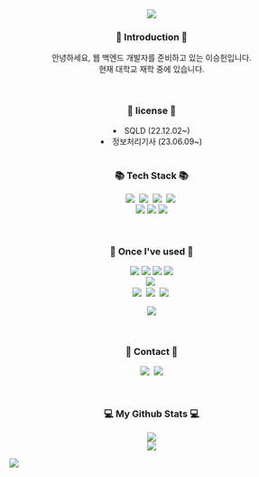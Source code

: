 <div align=center>
	<img src="https://capsule-render.vercel.app/api?type=Rounded&color=3A748C&text=Welcome%20to-nl-&desc=lsh2613's%20Github👋&fontSize=35&animation=scaleIn" />	
</div>

<h3 align="center">🙌 Introduction 🙌</h3>
<p align="center">
	안녕하세요, 웹 백엔드 개발자를 준비하고 있는 이승헌입니다.
	<br>
	현재 대학교 재학 중에 있습니다.
</p>

<br>

<div align="center"> 
  <h3 align="center">🪪 license 🪪</h3>
  <li>SQLD (22.12.02~)</li>
  <li>정보처리기사 (23.06.09~)</li>
</div>

<br>

<h3 align="center">📚 Tech Stack 📚</h3>
<p align="center">
  <img src="https://img.shields.io/badge/Java-007396?style=flat&logo=openJDK&logoColor=white"/></a>&nbsp
  <img src="https://img.shields.io/badge/Spring-6DB33F?style=flat&logo=Spring&logoColor=white"/></a>&nbsp
  <img src="https://img.shields.io/badge/SpringBoot-6DB33F?style=flat&logo=SpringBoot&logoColor=white"/></a>&nbsp 
  <img src="https://img.shields.io/badge/JPA-59666C?style=flat&logo=Hibernate&logoColor=white"/></a>&nbsp 
  
  <br>
	<img src="https://img.shields.io/badge/Oracle%20SQL-F80000?style=flat&logo=Oracle&logoColor=white" />
	<img src="https://img.shields.io/badge/MySQL-4479A1?style=flat&logo=MySQL&logoColor=white" />
	<img src="https://img.shields.io/badge/h2-87CEEB?style=flat&logo=h2&logoColor=" />
  <br>
</p>

<br>

<h3 align="center">🔨 Once I've used 🔨</h3>
<p align="center">
	<img src="https://img.shields.io/badge/HTML5-E34F26?style=flat&logo=HTML5&logoColor=white" />
	<img src="https://img.shields.io/badge/CSS3-1572B6?style=flat&logo=CSS3&logoColor=white" />
	<img src="https://img.shields.io/badge/JavaScript-F7DF1E?style=flat&logo=JavaScript&logoColor=white" />
	<img src="https://img.shields.io/badge/jQuery-0769AD?style=flat&logo=jQuery&logoColor=white" />
  <br>
  <img src="https://img.shields.io/badge/AWS-232F3E?style=flat&logo=AmazonAWS&logoColor=white"/></a>&nbsp 
  <br>
  <img src="https://img.shields.io/badge/Docker-2496ED?style=flat&logo=Docker&logoColor=white"/></a>&nbsp 
  <img src="https://img.shields.io/badge/Jenkins-D24939?style=flat&logo=Jenkins&logoColor=white"/></a>&nbsp
  <img src="https://img.shields.io/badge/Ansible-D24939?style=flat&logo=Ansible&logoColor=white"/></a>&nbsp
</p>
 
<p align="center">
  <img src="https://github-readme-stats.vercel.app/api/top-langs/?username=lsh2613&layout=compact">
</p>

<br>

<h3 align="center">🚀 Contact 🚀</h3>
<p align="center">
  <a href="https://lsh2613.tistory.com/"><img src="https://img.shields.io/badge/Tistory-000000?style=flat&logo=Tistory&logoColor=white&link=https://lsh2613.tistory.com/"/></a>&nbsp
  <a href="mailto:lsh2613@gmail.com"><img src="https://img.shields.io/badge/Gmail-d14836?style=flat&logo=Gmail&logoColor=white&link=lsh2613@gmail.com"/></a>
</p>

<br>

<div align="center">
  <h3 align="center">💻 My Github Stats 💻</h3>
  <div>
    
  <img src="https://hits.seeyoufarm.com/api/count/incr/badge.svg?url=https%3A%2F%2Fgithub.com%2Fjiholee0&count_bg=%23F29494&title_bg=%232F2E2E&icon=github.svg&icon_color=%23FFFFFF&title=GITHUB&edge_flat=false)](https://github.com/lsh2613">
  </div>
  <img src="https://github-readme-stats.vercel.app/api?username=lsh2613&show_icons=true">
</div>




![](./profile-3d-contrib/profile-green-animate.svg)

